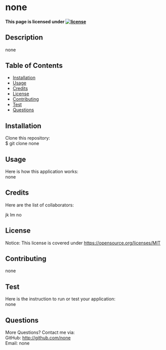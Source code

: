 # none

#### This page is licensed under [![license](https://img.shields.io/badge/License-MIT-yellow.svg)](https://opensource.org/licenses/MIT)

## Description
none

## Table of Contents
* [Installation](#installation)
* [Usage](#usage)
* [Credits](#credits)
* [License](#license) 
* [Contributing](#contributing)
* [Test](#test)  
* [Questions](#questions)

## Installation
Clone this repository:  
$ git clone none

## Usage
Here is how this application works:  
none

## Credits
Here are the list of collaborators:  

jk
lm
no

## License
Notice: This license is covered under https://opensource.org/licenses/MIT

## Contributing
none

## Test
Here is the instruction to run or test your application:  
none

## Questions
More Questions? Contact me via:  
GitHub: http://github.com/none  
Email: none